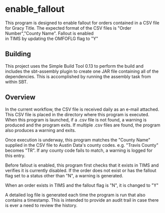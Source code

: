 enable_fallout
============

This program is designed to enable fallout for orders contained in a CSV file for Gracy Title.
The expected format of the CSV files is "Order Number","County Name".  Fallout is enabled  
in TIMS by updating the OMFOFLG flag to "Y"

Building
--------

This project uses the Simple Build Tool 0.13 to perform the build and includes the 
sbt-assembly plugin to create one JAR file containing all of the dependencies.  This is 
accomplished by running the assembly task from within SBT.

Overview
--------

In the current workflow, the CSV file is received daily as an e-mail attached.  This 
CSV file is placed in the directory where this program is executed.  When this program is
launched, if a .csv file is not found, a warning is produced and the program exits.  If 
multiple .csv files are found, the program also produces a warning and exits.

Once execution is underway, this program matches the "County Name" supplied in the CSV file
to Austin Data's county codes.  e.g. "Travis County" becomes "TR".  If any county code fails
to match, a warning is logged for this entry.

Before fallout is enabled, this program first checks that it exists in TIMS and verifies 
it is currently disabled.  If the order does not exist or has the fallout flag set to a status 
other than "N", a warning is generated.

When an order exists in TIMS and the fallout flag is "N", it is changed to "Y"

A detailed log file is generated each time the program is run that also contains a timestamp. 
This is intended to provide an audit trail in case there is ever a need to review the history.  

